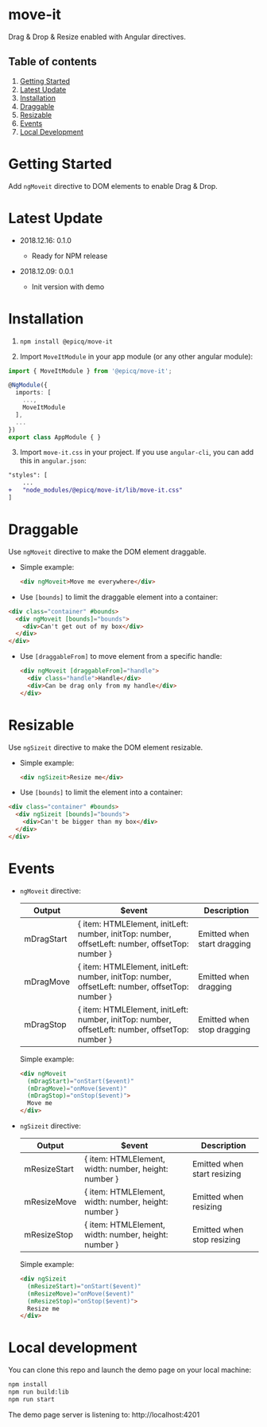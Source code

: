 # move-it

Drag & Drop & Resize enabled with Angular directives.

## Table of contents 
1. [Getting Started](#getting-started)
2. [Latest Update](#latest-update)
3. [Installation](#installation)
4. [Draggable](#draggable)
5. [Resizable](#resizable)
6. [Events](#events)
7. [Local Development](#local-development)

# Getting Started
Add `ngMoveit` directive to DOM elements to enable Drag & Drop.

# Latest Update
+ 2018.12.16: 0.1.0
  + Ready for NPM release

+ 2018.12.09: 0.0.1
  + Init version with demo

# Installation

1. `npm install @epicq/move-it`

2. Import `MoveItModule` in your app module (or any other angular module):
  ```typescript
  import { MoveItModule } from '@epicq/move-it';

  @NgModule({
    imports: [
      ...,
      MoveItModule
    ],
    ...
  })
  export class AppModule { }
  ```

  3. Import `move-it.css` in your project. If you use `angular-cli`, you can add this in `angular.json`:

  ```diff
  "styles": [
      ...
  +   "node_modules/@epicq/move-it/lib/move-it.css"
  ]
  ```

# Draggable

  Use `ngMoveit` directive to make the DOM element draggable.
  + Simple example:

    ```html
    <div ngMoveit>Move me everywhere</div>
    ```

  + Use `[bounds]` to limit the draggable element into a container:

  ```html
  <div class="container" #bounds>
    <div ngMoveit [bounds]="bounds">
      <div>Can't get out of my box</div>
    </div>
  </div>
  ```

  + Use `[draggableFrom]` to move element from a specific handle:

    ```html
    <div ngMoveit [draggableFrom]="handle">
      <div class="handle">Handle</div>
      <div>Can be drag only from my handle</div>
    </div>
    ```

# Resizable

Use `ngSizeit` directive to make the DOM element resizable.
  + Simple example:

    ```html
    <div ngSizeit>Resize me</div>
    ```

  + Use `[bounds]` to limit the element into a container:

  ```html
  <div class="container" #bounds>
    <div ngSizeit [bounds]="bounds">
      <div>Can't be bigger than my box</div>
    </div>
  </div>
  ```

# Events

+ `ngMoveit` directive:

    | Output | $event | Description |
    | ------ | ------ | ----------- |
    | mDragStart | { item: HTMLElement, initLeft: number, initTop: number, offsetLeft: number, offsetTop: number } | Emitted when start dragging |
    | mDragMove | { item: HTMLElement, initLeft: number, initTop: number, offsetLeft: number, offsetTop: number } | Emitted when dragging |
    | mDragStop | { item: HTMLElement, initLeft: number, initTop: number, offsetLeft: number, offsetTop: number } | Emitted when stop dragging |

    Simple example:
    ```html
    <div ngMoveit
      (mDragStart)="onStart($event)"
      (mDragMove)="onMove($event)"
      (mDragStop)="onStop($event)">
      Move me
    </div>
    ```

+ `ngSizeit` directive:

    | Output | $event | Description |
    | ------ | ------ | ----------- |
    | mResizeStart | { item: HTMLElement, width: number, height: number } | Emitted when start resizing |
    | mResizeMove | { item: HTMLElement, width: number, height: number } | Emitted when resizing |
    | mResizeStop | { item: HTMLElement, width: number, height: number } | Emitted when stop resizing |

    Simple example:
    ```html
    <div ngSizeit
      (mResizeStart)="onStart($event)"
      (mResizeMove)="onMove($event)"
      (mResizeStop)="onStop($event)">
      Resize me
    </div>
    ```

# Local development
You can clone this repo and launch the demo page on your local machine:
```bash
npm install
npm run build:lib
npm run start
```

The demo page server is listening to: http://localhost:4201

